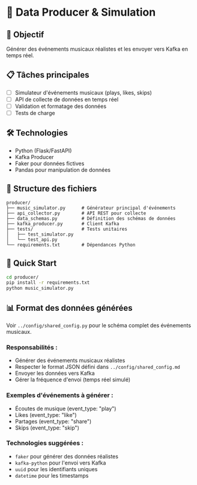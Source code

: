 # 🎵 Data Producer & Simulation

## 🎯 Objectif
Générer des événements musicaux réalistes et les envoyer vers Kafka en temps réel.

## 📋 Tâches principales
- [ ] Simulateur d'événements musicaux (plays, likes, skips)
- [ ] API de collecte de données en temps réel
- [ ] Validation et formatage des données
- [ ] Tests de charge

## 🛠️ Technologies
- Python (Flask/FastAPI)
- Kafka Producer
- Faker pour données fictives
- Pandas pour manipulation de données

## 📁 Structure des fichiers
```
producer/
├── music_simulator.py      # Générateur principal d'événements
├── api_collector.py        # API REST pour collecte
├── data_schemas.py         # Définition des schémas de données
├── kafka_producer.py       # Client Kafka
├── tests/                  # Tests unitaires
│   ├── test_simulator.py
│   └── test_api.py
└── requirements.txt        # Dépendances Python
```

## 🚀 Quick Start
```bash
cd producer/
pip install -r requirements.txt
python music_simulator.py
```

## 📊 Format des données générées
Voir `../config/shared_config.py` pour le schéma complet des événements musicaux.

### Responsabilités :
- Générer des événements musicaux réalistes
- Respecter le format JSON défini dans `../config/shared_config.md`
- Envoyer les données vers Kafka
- Gérer la fréquence d'envoi (temps réel simulé)

### Exemples d'événements à générer :
- Écoutes de musique (event_type: "play")
- Likes (event_type: "like") 
- Partages (event_type: "share")
- Skips (event_type: "skip")

### Technologies suggérées :
- `faker` pour générer des données réalistes
- `kafka-python` pour l'envoi vers Kafka
- `uuid` pour les identifiants uniques
- `datetime` pour les timestamps

